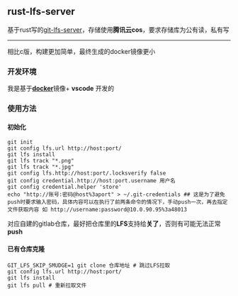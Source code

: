 ## rust-lfs-server

基于rust写的[git-lfs-server](https://github.com/git-lfs/git-lfs/)，存储使用**腾讯云cos**，要求存储库为公有读，私有写

---

相比c版，构建更加简单，最终生成的docker镜像更小


### 开发环境


我是基于[**docker**](https://gist.github.com/inkroom/501548078a930c6f3bd98ea257409648)镜像+ **vscode** 开发的


### 使用方法

#### 初始化

```shell
git init 
git config lfs.url http://host:port/
git lfs install 
git lfs track "*.png" 
git lfs track "*.jpg" 
git config lfs.http://host:port/.locksverify false
git config credential.http://host:port.username 用户名
git config credential.helper 'store' 
echo "http://账号:密码@host%3aport" > ~/.git-credentials ## 这是为了避免push时要求输入密码，具体内容可以在执行了前两条命令的情况下，手动push一次，再去指定文件获取内容 如 http://username:password@10.0.90.95%3a48013
```


对应自建的gitlab仓库，最好把仓库里的**LFS**支持给**关了**，否则有可能无法正常**push**

#### 已有仓库克隆

```shell
GIT_LFS_SKIP_SMUDGE=1 git clone 仓库地址 # 跳过LFS拉取
git config lfs.url http://host:port/
git lfs install
git lfs pull # 重新拉取文件
```

